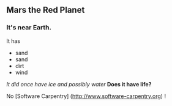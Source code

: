 ## Mars the Red Planet
### It's near Earth. 

It has 
 - sand
 - sand
 - dirt
 - wind

*It did once have ice and possibly water*
**Does it have life?**

No [Software Carpentry] (http://www.software-carpentry.org) !
